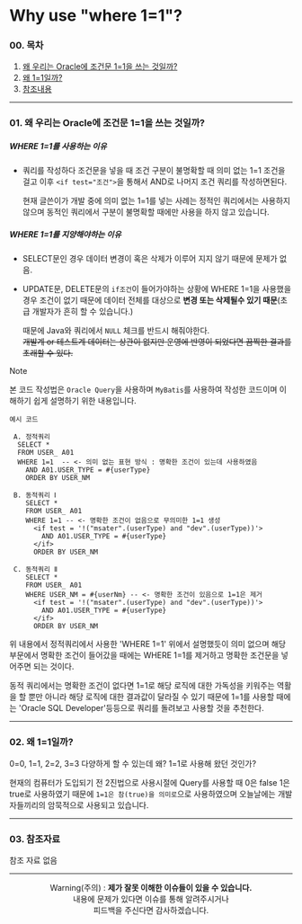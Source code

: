 # Why use "where 1=1"? 

### 00. 목차
  01. [ 왜 우리는 Oracle에 조건문 1=1을 쓰는 것일까? ](https://github.com/hongcoding94/I-Wonder-Development/blob/main/Oracle/01.%20Why%20use%20%22where%201=1%22.md#01-%EC%99%9C-%EC%9A%B0%EB%A6%AC%EB%8A%94-oracle%EC%97%90-%EC%A1%B0%EA%B1%B4%EB%AC%B8-11%EC%9D%84-%EC%93%B0%EB%8A%94-%EA%B2%83%EC%9D%BC%EA%B9%8C)
  02. [ 왜 1=1일까? ](https://github.com/hongcoding94/I-Wonder-Development/blob/main/Oracle/01.Why%20use%20%22where%201%3D1%22.md#02-%EC%99%9C-11%EC%9D%BC%EA%B9%8C)
  03. [ 참조내용 ](https://github.com/hongcoding94/I-Wonder-Development/blob/main/Oracle/01.Why%20use%20%22where%201%3D1%22.md#03-%EC%B0%B8%EC%A1%B0%EC%9E%90%EB%A3%8C)

---

### 01. 왜 우리는 Oracle에 조건문 1=1을 쓰는 것일까?
##### WHERE 1=1를 사용하는 이유  
   - 쿼리를 작성하다 조건문을 넣을 때 조건 구분이 불명확할 때 의미 없는 1=1 조건을 걸고 이후 `<if test="조건">`을
    통해서 AND로 나머지 조건 쿼리를 작성하면된다.

     현재 글쓴이가 개발 중에 의미 없는 1=1를 넣는 사례는 정적인 쿼리에서는 사용하지 않으며 동적인 쿼리에서 구분이 불명확할 때에만 사용을 하지 않고 있습니다.
     
##### WHERE 1=1를 지양해야하는 이유
  - SELECT문인 경우 데이터 변경이 혹은 삭제가 이루어 지지 않기 때문에 문제가 없음.
  - UPDATE문, DELETE문의 `if조건`이 들어가야하는 상황에 WHERE 1=1을 사용했을 경우 조건이 없기 때문에 데이터 전체를 대상으로 **변경 또는 삭제될수 있기 때문**(초급 개발자가 흔히 할 수 있습니다.)<br/>
    
    때문에 Java와 쿼리에서 `NULL` 체크를 반드시 해줘야한다.<br/>
    ~~개발계 or 테스트계 데이터는 상관이 없지만 운영에 반영이 되었다면 끔찍한 결과를 초래할 수 있다.~~


> [!NOTE]
> 본 코드 작성법은 `Oracle Query`을 사용하며 `MyBatis`를 사용하여 작성한 코드이며 이해하기 쉽게 설명하기 위한 내용입니다.

`예시 코드`
```
 A. 정적쿼리
  SELECT *
  FROM USER_ A01
  WHERE 1=1  -- <- 의미 없는 표현 방식 : 명확한 조건이 있는데 사용하였음
    AND A01.USER_TYPE = #{userType}
    ORDER BY USER_NM

 B. 동적쿼리 Ⅰ
    SELECT * 
    FROM USER_ A01
    WHERE 1=1 -- <- 명확한 조건이 없음으로 무의미한 1=1 생성
      <if test = '!("msater".(userType) and "dev".(userType))'>
        AND A01.USER_TYPE = #{userType}
      </if>
      ORDER BY USER_NM

 C. 동적쿼리 Ⅱ
    SELECT *
    FROM USER_ A01
    WHERE USER_NM = #{userNm} -- <- 명확한 조건이 있음으로 1=1은 제거
      <if test = '!("msater".(userType) and "dev".(userType))'>
        AND A01.USER_TYPE = #{userType}
      </if>
      ORDER BY USER_NM 
```

위 내용에서 정적쿼리에서 사용한 'WHERE 1=1' 위에서 설명했듯이 의미 없으며 해당 부문에서 명확한 조건이 들어갔을 때에는 WHERE 1=1를 제거하고 명확한 조건문을 넣어주면 되는 것이다.

동적 쿼리에서는 명확한 조건이 없다면 1=1로 해당 로직에 대한 가독성을 키워주는 역활을 할 뿐만 아니라 해당 로직에 대한 결과값이 달라질 수 있기 때문에 1=1를 사용할 때에는 'Oracle SQL Developer'등등으로
쿼리를 돌려보고 사용할 것을 추천한다.

---
### 02. 왜 1=1일까?
0=0, 1=1, 2=2, 3=3 다양하게 할 수 있는데 왜? 1=1로 사용해 왔던 것인가?

현재의 컴퓨터가 도입되기 전 2진법으로 사용시절에 Query를 사용할 때 0은 false 1은 true로 사용하였기 때문에 `1=1은 참(true)을 의미로`으로 사용하였으며
오늘날에는 개발자들끼리의 암묵적으로 사용되고 있습니다.

---
### 03. 참조자료

  참조 자료 없음

<hr>
<div align="center">
  Warning(주의) : <b>제가 잘못 이해한 이슈들이 있을 수 있습니다. </b><br>
  내용에 문제가 있다면 이슈를 통해 알려주시거나 <br>
  피드백을 주신다면 감사하겠습니다.
</div>
